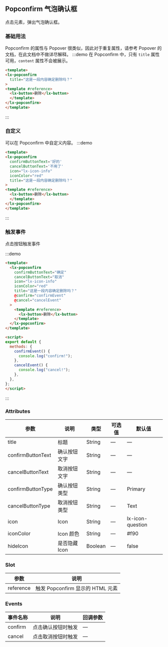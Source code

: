 ## Popconfirm 气泡确认框

点击元素，弹出气泡确认框。

### 基础用法

Popconfirm 的属性与 Popover 很类似，因此对于重复属性，请参考 Popover 的文档，在此文档中不做详尽解释。
:::demo 在 Popconfirm 中，只有 `title` 属性可用，`content` 属性不会被展示。

```html
<template>
<lx-popconfirm
  title="这是一段内容确定删除吗？"
>
<template #reference>
  <lx-button>删除</lx-button>
  </template>
</lx-popconfirm>
</template>
````
:::

### 自定义

可以在 Popconfirm 中自定义内容。
:::demo
```html
<template>
<lx-popconfirm
  confirmButtonText='好的'
  cancelButtonText='不用了'
  icon="lx-icon-info"
  iconColor="red"
  title="这是一段内容确定删除吗？"
>
<template #reference>
  <lx-button>删除</lx-button>
  </template>
</lx-popconfirm>
</template>
```
:::

### 触发事件

点击按钮触发事件

:::demo

```html
<template>
  <lx-popconfirm
    confirmButtonText="确定"
    cancelButtonText="取消"
    icon="lx-icon-info"
    iconColor="red"
    title="这是一段内容确定删除吗？"
    @confirm="confirmEvent"
    @cancel="cancelEvent"
  >
    <template #reference>
      <lx-button>删除</lx-button>
    </template>
  </lx-popconfirm>
</template>

<script>
export default {
  methods: {
    confirmEvent() {
      console.log("confirm!");
    },
    cancelEvent() {
      console.log("cancel!");
    },
  },
};
</script>
```

:::

### Attributes
| 参数               | 说明                                                     | 类型              | 可选值      | 默认值 |
|--------------------|----------------------------------------------------------|-------------------|-------------|--------|
|  title              | 标题 | String | — | — |
|  confirmButtonText              | 确认按钮文字 | String | — | — |
|  cancelButtonText              | 取消按钮文字 | String | — | — |
|  confirmButtonType              | 确认按钮类型 | String | — | Primary |
|  cancelButtonType              | 取消按钮类型 | String | — | Text |
|  icon              | Icon | String | — | lx-icon-question |
|  iconColor              | Icon 颜色 | String | — | #f90 |
|  hideIcon              | 是否隐藏 Icon | Boolean | — | false |

### Slot
| 参数 | 说明 |
|--- | ---|
| reference | 触发 Popconfirm 显示的 HTML 元素 |

### Events
| 事件名称 | 说明 | 回调参数 |
|---------|--------|---------|
| confirm | 点击确认按钮时触发 | — |
| cancel | 点击取消按钮时触发 | — |
